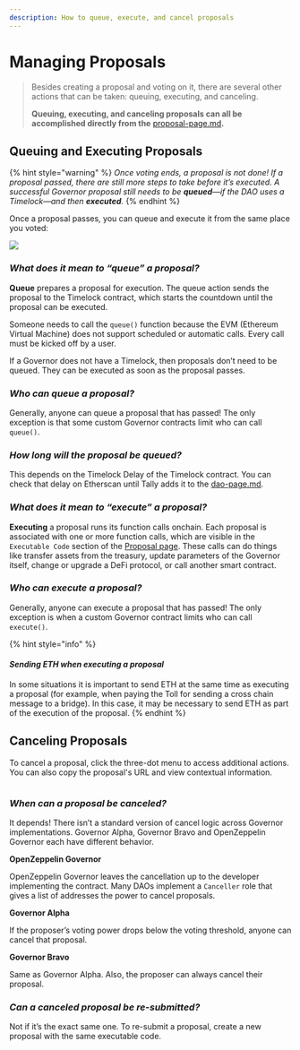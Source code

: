 ```yaml
---
description: How to queue, execute, and cancel proposals
---
```


# Managing Proposals

> Besides creating a proposal and voting on it, there are several other actions that can be taken: queuing, executing, and canceling.
>
> **Queuing, executing, and canceling proposals can all be accomplished directly from the** [proposal-page.md](../navigating-the-tally-platform/proposal-page.md "mention")**.**

## Queuing and Executing Proposals

{% hint style="warning" %}
_Once voting ends, a proposal is not done! If a proposal passed, there are still more steps to take before it’s executed. A successful Governor proposal still needs to be **queued**—if the DAO uses a Timelock—and then **executed**._
{% endhint %}

Once a proposal passes, you can queue and execute it from the same place you voted:

![](https://p434.p1.n0.cdn.getcloudapp.com/items/llugw09k/b6741915-c668-406e-83f1-0de5a6ad0d9c.jpg?v=706969e0024d71df04d581d9add0096e)

### _What does it mean to “queue” a proposal?_

**Queue** prepares a proposal for execution. The queue action sends the proposal to the Timelock contract, which starts the countdown until the proposal can be executed.

Someone needs to call the  `queue()` function because the EVM (Ethereum Virtual Machine) does not support scheduled or automatic calls. Every call must be kicked off by a user.

If a Governor does not have a Timelock, then proposals don’t need to be queued. They can be executed as soon as the proposal passes.

### _Who can queue a proposal?_

Generally, anyone can queue a proposal that has passed! The only exception is that some custom Governor contracts limit who can call `queue()`.

### _How long will the proposal be queued?_

This depends on the Timelock Delay of the Timelock contract. You can check that delay on Etherscan until Tally adds it to the [dao-page.md](../navigating-the-tally-platform/dao-page.md "mention").

### _What does it mean to “execute” a proposal?_

**Executing** a proposal runs its function calls onchain. Each proposal is associated with one or more function calls, which are visible in the `Executable Code` section of the [Proposal page](../navigating-the-tally-platform/proposal-page.md). These calls can do things like transfer assets from the treasury, update parameters of the Governor itself, change or upgrade a DeFi protocol, or call another smart contract.

### _Who can execute a proposal?_

Generally, anyone can execute a proposal that has passed! The only exception is when a custom Governor contract limits who can call `execute()`.

{% hint style="info" %}
#### _Sending ETH when executing a proposal_

In some situations it is important to send ETH at the same time as executing a proposal (for example, when paying the Toll for sending a cross chain message to a bridge). In this case, it may be necessary to send ETH as part of the execution of the proposal.
{% endhint %}

## Canceling Proposals

To cancel a proposal, click the three-dot menu to access additional actions. You can also copy the proposal's URL and view contextual information.

<figure><img src="https://p434.p1.n0.cdn.getcloudapp.com/items/E0uRPy90/f9fa4b65-08c5-4f0c-9971-fe7ef4308be8.jpg?v=e790800cb7f502c072447917bd021510" alt=""><figcaption></figcaption></figure>

### _When can a proposal be canceled?_

It depends! There isn’t a standard version of cancel logic across Governor implementations. Governor Alpha, Governor Bravo and OpenZeppelin Governor each have different behavior.

**OpenZeppelin Governor**

OpenZeppelin Governor leaves the cancellation up to the developer implementing the contract. Many DAOs implement a `Canceller` role that gives a list of addresses the power to cancel proposals.

**Governor Alpha**

If the proposer’s voting power drops below the voting threshold, anyone can cancel that proposal.

**Governor Bravo**

Same as Governor Alpha. Also, the proposer can always cancel their proposal.

### _Can a canceled proposal be re-submitted?_

Not if it’s the exact same one. To re-submit a proposal, create a new proposal with the same executable code.
